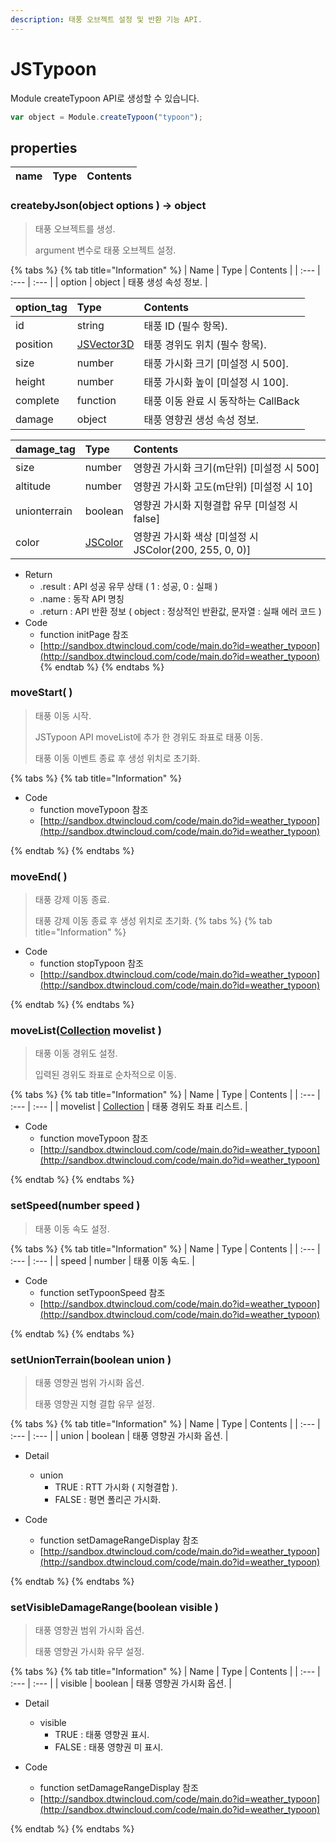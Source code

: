 ```yaml
---
description: 태풍 오브젝트 설정 및 반환 기능 API.
---
```


# JSTypoon

Module createTypoon API로 생성할 수 있습니다.

```javascript
var object = Module.createTypoon("typoon");
```

## properties

| name | Type | Contents |
| :--- | :--- | :--- |

### createbyJson\(object options \) → object

> 태풍 오브젝트를 생성.
>
> argument 변수로 태풍 오브젝트 설정.

{% tabs %}
{% tab title="Information" %}
| Name | Type | Contents |
| :--- | :--- | :--- |
| option | object | 태풍 생성 속성 정보. |

| option\_tag | Type | Contents |
| :--- | :--- | :--- |
| id | string | 태풍 ID \(필수 항목\). |
| position | [JSVector3D](../core/jsvector3d.md) | 태풍 경위도 위치 \(필수 항목\). |
| size | number | 태풍 가시화 크기 \[미설정 시 500\]. |
| height | number | 태풍 가시화 높이 \[미설정 시 100\]. |
| complete | function | 태풍 이동 완료 시 동작하는 CallBack |
| damage | object | 태풍 영향권 생성 속성 정보. |

| damage\_tag | Type | Contents |
| :--- | :--- | :--- |
| size | number | 영향권 가시화 크기(m단위) \[미설정 시 500\] |
| altitude | number | 영향권 가시화 고도(m단위) \[미설정 시 10\] |
| unionterrain | boolean | 영향권 가시화 지형결합 유무 \[미설정 시 false\] |
| color | [JSColor](../core/jscolor.md) | 영향권 가시화 색상 \[미설정 시 JSColor\(200, 255, 0, 0\)\]|

* Return
  * .result : API 성공 유무 상태 \( 1 : 성공,  0 : 실패 \)
  * .name : 동작 API 명칭
  * .return : API 반환 정보 \( object : 정상적인 반환값, 문자열 : 실패 에러 코드 \)
* Code
  * function initPage 참조
  * [http://sandbox.dtwincloud.com/code/main.do?id=weather_typoon](http://sandbox.dtwincloud.com/code/main.do?id=weather_typoon)
{% endtab %}
{% endtabs %}

### moveStart\( \)

> 태풍 이동 시작.
>
> JSTypoon API moveList에 추가 한 경위도 좌표로 태풍 이동.
>
> 태풍 이동 이벤트 종료 후 생성 위치로 초기화.

{% tabs %}
{% tab title="Information" %}

* Code
  * function moveTypoon 참조
  * [http://sandbox.dtwincloud.com/code/main.do?id=weather_typoon](http://sandbox.dtwincloud.com/code/main.do?id=weather_typoon)

{% endtab %}
{% endtabs %}

### moveEnd\( \)

> 태풍 강제 이동 종료.
>
> 태풍 강제 이동 종료 후 생성 위치로 초기화.
{% tabs %}
{% tab title="Information" %}

* Code
  * function stopTypoon 참조
  * [http://sandbox.dtwincloud.com/code/main.do?id=weather_typoon](http://sandbox.dtwincloud.com/code/main.do?id=weather_typoon)

{% endtab %}
{% endtabs %}

### moveList\([Collection](../core/collection.md) movelist \)

> 태풍 이동 경위도 설정.
>
> 입력된 경위도 좌표로 순차적으로 이동.

{% tabs %}
{% tab title="Information" %}
| Name | Type | Contents |
| :--- | :--- | :--- |
| movelist | [Collection](../core/collection.md) | 태풍 경위도 좌표 리스트. |

* Code
  * function moveTypoon 참조
  * [http://sandbox.dtwincloud.com/code/main.do?id=weather_typoon](http://sandbox.dtwincloud.com/code/main.do?id=weather_typoon)

{% endtab %}
{% endtabs %}

### setSpeed\(number speed \)

> 태풍 이동 속도 설정.

{% tabs %}
{% tab title="Information" %}
| Name | Type | Contents |
| :--- | :--- | :--- |
| speed | number | 태풍 이동 속도. |

* Code
  * function setTypoonSpeed 참조
  * [http://sandbox.dtwincloud.com/code/main.do?id=weather_typoon](http://sandbox.dtwincloud.com/code/main.do?id=weather_typoon)

{% endtab %}
{% endtabs %}

### setUnionTerrain\(boolean union \)

> 태풍 영향권 범위 가시화 옵션.
>
> 태풍 영향권 지형 결합 유무 설정.

{% tabs %}
{% tab title="Information" %}
| Name | Type | Contents |
| :--- | :--- | :--- |
| union | boolean | 태풍 영향권 가시화 옵션. |

* Detail
  * union
    * TRUE : RTT 가시화 \( 지형결합 \).
    * FALSE : 평면 폴리곤 가시화.

* Code
  * function setDamageRangeDisplay 참조
  * [http://sandbox.dtwincloud.com/code/main.do?id=weather_typoon](http://sandbox.dtwincloud.com/code/main.do?id=weather_typoon)

{% endtab %}
{% endtabs %}

### setVisibleDamageRange\(boolean visible \)

> 태풍 영향권 범위 가시화 옵션.
>
> 태풍 영향권 가시화 유무 설정.

{% tabs %}
{% tab title="Information" %}
| Name | Type | Contents |
| :--- | :--- | :--- |
| visible | boolean | 태풍 영향권 가시화 옵션. |

* Detail
  * visible
    * TRUE : 태풍 영향권 표시.
    * FALSE : 태풍 영향권 미 표시.

* Code
  * function setDamageRangeDisplay 참조
  * [http://sandbox.dtwincloud.com/code/main.do?id=weather_typoon](http://sandbox.dtwincloud.com/code/main.do?id=weather_typoon)

{% endtab %}
{% endtabs %}